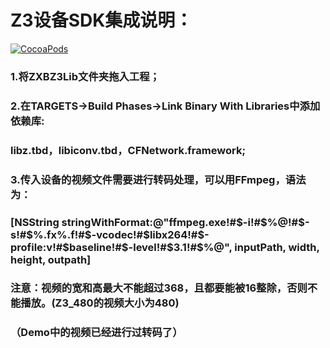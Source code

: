 # Z3设备SDK集成说明：
[![CocoaPods](https://img.shields.io/cocoapods/v/Z3_Demo-SDK.svg?style=flat)](https://github.com/yunyangfei/Z3_Demo-SDK)

### 1.将ZXBZ3Lib文件夹拖入工程；
### 2.在TARGETS->Build Phases->Link Binary With Libraries中添加依赖库:
### libz.tbd，libiconv.tbd，CFNetwork.framework;
### 3.传入设备的视频文件需要进行转码处理，可以用FFmpeg，语法为：
### [NSString stringWithFormat:@"ffmpeg.exe!#$-i!#$%@!#$-s!#$%.fx%.f!#$-vcodec!#$libx264!#$-profile:v!#$baseline!#$-level!#$3.1!#$%@", inputPath, width, height, outpath]
### 注意：视频的宽和高最大不能超过368，且都要能被16整除，否则不能播放。(Z3_480的视频大小为480)
### （Demo中的视频已经进行过转码了）
